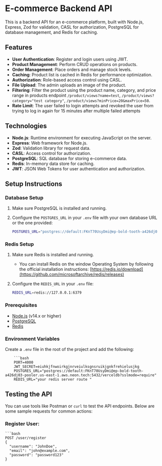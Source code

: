# E-commerce Backend API

This is a backend API for an e-commerce platform, built with Node.js, Express, Zod for validation, CASL for authorization, PostgreSQL for database management, and Redis for caching.

## Features

- **User Authentication**: Register and login users using JWT.
- **Product Management**: Perform CRUD operations on products.
- **Order Management**: Place orders and manage stock levels.
- **Caching**: Product list is cached in Redis for performance optimization.
- **Authorization**: Role-based access control using CASL.
- **File Upload**: The admin uploads an image of the product.
- **Filtering**: Filter the product using the product name, category, and price range in products endpoint `/product/views?name=test`, `/product/views?category="test category"`, `/product/views?minPrice=20&maxPrice=50`.
- **Rate Limit**: The user failed to login attempts and revoked the user from trying to log in again for 15 minutes after multiple failed attempts

## Technologies

- **Node.js**: Runtime environment for executing JavaScript on the server.
- **Express**: Web framework for Node.js.
- **Zod**: Validation library for request data.
- **CASL**: Access control for authorization.
- **PostgreSQL**: SQL database for storing e-commerce data.
- **Redis**: In-memory data store for caching.
- **JWT**: JSON Web Tokens for user authentication and authorization.

## Setup Instructions

### Database Setup
      
1. Make sure PostgreSQL is installed and running. 
2. Configure the `POSTGRES_URL` in your `.env` file with your own database URL or the one provided:
   
   ```bash
   POSTGRES_URL="postgres://default:FKnT70UsyDmi@ep-bold-tooth-a426dj03-pooler.us-east-1.aws.neon.tech:5432/verceldb?sslmode=require"


### Redis Setup

1. Make sure Redis is installed and running.
   
   - You can install Redis on the window Operating System by following the official installation instructions: [https://redis.io/download](https://github.com/microsoftarchive/redis/releases)

2. Configure the `REDIS_URL` in your `.env` file:
   
   ```bash
   REDIS_URL=redis://127.0.0.1:6379


### Prerequisites

- [Node.js](https://nodejs.org/) (v14.x or higher)
- [PostgreSQL](https://www.postgresql.org/) 
- [Redis](https://redis.io/)

### Environment Variables

Create a `.env` file in the root of the project and add the following:
  
        ```bash
        PORT=4000
        JWT_SECRET=eiuhkjfnwoirkgjnrveiulksgnsruikjgnkfrehielusjkg
        POSTGRES_URL="postgres://default:FKnT70UsyDmi@ep-bold-tooth-a426dj03-pooler.us-east-1.aws.neon.tech:5432/verceldb?sslmode=require"
        REDIS_URL="your redis server route "

## Testing the API

You can use tools like Postman or `curl` to test the API endpoints. Below are some sample requests for common actions:

### Register User:

    ```bash
    POST /user/register
    {
      "username": "JohnDoe",
      "email": "john@example.com",
      "password": "password123"
    }
